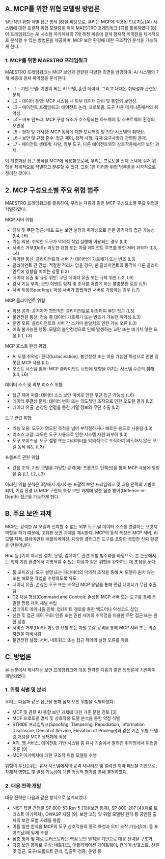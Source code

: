 
## A. MCP를 위한 위협 모델링 방법론

 일반적인 위험 식별 접근 방식 [6]을 바탕으로, 우리는 MCP에 적용된 인공지능(AI) 시스템에 대한 포괄적 위협 모델링을 위해 MAESTRO 프레임워크 [7]를 활용하였다 [8]. 이 프레임워크는 AI 시스템 아키텍처의 7개 특정 계층에 걸쳐 잠재적 취약점을 체계적으로 분석할 수 있는 방법론을 제공하며, MCP 보안 환경에 대한 구조적인 분석을 가능하게 한다.

### 1. MCP를 위한 MAESTRO 프레임워크

 MAESTRO 프레임워크는 MCP 보안과 관련된 다양한 측면을 반영하여, AI 시스템의 7개 계층에 걸쳐 취약점을 분석한다:

- L1 – 기반 모델: 기반이 되는 AI 모델, 훈련 데이터, 그리고 내재된 취약성과 관련된 문제.
- L2 – 데이터 운영: MCP 시스템 내 외부 데이터 관리 및 통합의 보안성.
- L3 – 에이전트 프레임워크: 에이전트 논리, 프로토콜, 도구 사용 메커니즘에서의 취약성.
- L4 – 배포 인프라: MCP 구성 요소가 호스팅되는 하드웨어 및 소프트웨어 환경의 보안성.
- L5 – 평가 및 가시성: MCP 동작에 대한 모니터링 및 진단 시스템의 취약성.
- L6 – 보안 및 규정 준수: 접근 제어, 정책 시행, 규제 요구사항과 관련된 문제.
- L7 – 에이전트 생태계: 사람, 외부 도구, 다른 에이전트와의 상호작용에서의 보안 과제.

 이 계층화된 접근 방식을 MCP에 적용함으로써, 우리는 프로토콜 전체 스택에 걸쳐 위협을 체계적으로 식별하고 분류할 수 있다. 그림 1은 이러한 위협 범주들을 시각적으로 정리한 것이다.

## 2. MCP 구성요소별 주요 위협 범주

MAESTRO 프레임워크를 활용하여, 우리는 다음과 같은 MCP 구성요소별 주요 위협을 식별하였다:

MCP 서버 위협

- 침해 및 무단 접근: 배포 또는 보안 설정의 취약성으로 인한 공격자의 접근 가능성 (L4, L6)
- 기능 악용: 취약한 도구가 악의적 작업 실행에 이용되는 경우 (L3)
- 서비스 거부(DoS): 과도한 요청 또는 자율 에이전트 루프를 통한 서버 과부하 (L3, L4)
- 취약한 통신: 클라이언트와 서버 간 데이터의 가로채기 또는 변조 (L3)
- 클라이언트 간 간섭: 적절한 격리가 없을 경우, 한 클라이언트의 동작이 다른 클라이언트에 영향을 미치는 상황 (L3)
- 데이터 유출 및 규정 위반: 무단 데이터 유출 또는 규제 위반 (L2, L6)
- 감사 기능 부족: 보안 이벤트 탐지 및 조사를 어렵게 하는 불충분한 로깅 (L5)
- 서버 위장(Spoofing): 악성 서버가 합법적인 서버로 가장하는 경우 (L7)

MCP 클라이언트 위협

- 위장 공격: 공격자가 합법적인 클라이언트로 위장하여 무단 접근 (L3)
- 불안전한 통신: 전송 중 데이터 가로채기 또는 변조가 가능한 취약성 (L3)
- 운영 오류: 클라이언트와 서버 간 스키마 불일치로 인한 기능 오류 (L3)
- 예측 불가능한 행동: 모델의 불안정성으로 인해 발생하는 교란 또는 예기치 않은 요청 (L1, L3)

MCP 호스트 환경 위협

- AI 모델 취약성: 환각(hallucination), 불안정성 또는 악용 가능한 특성으로 인한 잘못된 MCP 사용 (L1)
- 호스트 시스템 침해: MCP 클라이언트 보안에 영향을 미치는 시스템 수준의 침해 (L4, L6)

데이터 소스 및 외부 리소스 위협

- 접근 제어 미흡: 데이터 소스 보안 미비로 인한 무단 접근 가능성 (L6)
- 데이터 무결성 문제: 데이터 변화 또는 의도적인 조작으로 인한 오도된 결과 (L2)
- 데이터 유출: 손상된 연결을 통한 기밀 정보의 무단 추출 (L2)

도구 관련 위협

- 기능 오용: 도구가 의도된 목적을 넘어 부적절하거나 해로운 용도로 사용됨 (L3)
- 리소스 고갈: 과도한 도구 사용으로 인한 시스템 자원 과부하 (L3)
- 도구 포이즈닝: 도구 설명 또는 파라미터를 악의적으로 조작하여 의도하지 않은 모델 동작 유도 (L3)

프롬프트 관련 위협

- 간접 조작: 기반 모델을 겨냥한 공격(예: 프롬프트 인젝션)을 통해 MCP 사용에 영향을 줌 (L1, L2, L3)

이러한 위협 분석은 3장에서 제시하는 포괄적 보안 프레임워크 및 대응 전략의 기반이 되며, 기업 환경 내 MCP 구현의 특정 보안 과제에 맞춘 심층 방어(Defense-in-Depth) 접근을 가능하게 한다.


## B. 주요 보안 과제

MCP는 강력한 AI 모델과 신뢰할 수 없는 외부 도구 및 데이터 소스를 연결하는 브릿지 역할을 하기 때문에, 고유한 보안 과제를 제시한다. MCP의 동적 특성은 MCP 서버, AI 모델 자체, 클라이언트 애플리케이션, 다양한 플러그인 도구를 포함한 복잡한 신뢰 환경을 만들어낸다.

Hou 등 [2]이 제시한 설치, 운영, 업데이트 관련 위험 범주화를 바탕으로, 본 논문에서는 특히 기업 환경에서 치명적일 수 있는 다음과 같은 위협을 완화하는 데 초점을 둔다:

- 툴 포이즈닝: 도구 설명 또는 파라미터의 악의적 조작을 통해 AI 모델이 원치 않는 또는 해로운 작업을 수행하도록 유도
- 데이터 유출: 손상된 도구 또는 조작된 MCP 응답을 통해 민감 데이터가 무단 추출됨
- C2 채널 형성(Command and Control): 손상된 MCP 서버 또는 도구를 통해 은밀한 명령·제어 채널 수립
- 업데이트 메커니즘 침해: 업데이트 경로를 통한 백도어나 악성코드 삽입
- 신원 및 접근 제어 우회: 인증 또는 권한 제어의 취약점을 이용한 무단 접근 또는 권한 상승
- 서비스 거부(DoS): 과도한 요청 또는 자원 고갈 공격을 통해 MCP 서버 또는 의존 자원을 마비시킴
- 불안전한 설정: 서버, 네트워크 또는 접근 제어의 설정 오류를 악용

## C. 방법론

본 논문에서 제시하는 보안 프레임워크와 대응 전략은 다음과 같은 방법론에 기반하여 개발되었다:

### 1. 위험 식별 및 분석

우리는 다음과 같은 접근을 통해 잠재 보안 위험을 식별하였다:

- MCP 및 관련 AI 통합 보안 과제에 대한 기존 문헌 검토 [3]
- MCP 프로토콜 명세 및 상호작용 모델 분석을 통한 약점 식별
- STRIDE 프레임워크(Spoofing, Tampering, Repudiation, Information Disclosure, Denial of Service, Elevation of Privilege)와 같은 기존 위협 모델링 개념을 MCP 생태계에 적용
- API, 웹 서비스, 에이전트 기반 시스템 등 유사 기술에서 알려진 취약점에서 위협을 추론 [9]
- MCP 아키텍처에 대한 구조적 위협 모델링 수행

위험의 우선순위는 유사 시스템에서의 공격 시나리오 및 알려진 취약 패턴을 기반으로, 잠재적 영향도 및 발생 가능성에 대한 정성적 평가를 통해 결정하였다.

### 2. 대응 전략 개발

대응 전략은 다음과 같은 방식으로 설계되었다:

- NIST 특별 간행물 SP 800-53 Rev 5 [10](보안 통제), SP 800-207 [4](제로 트러스트 아키텍처), OWASP 지침 [9], 보안 코딩 및 위협 모델링 원칙 등 공인된 출처의 보안 모범 사례를 통합
- 이들 일반 원칙을 MCP의 도구 상호작용의 동적 특성과 의미 조작 가능성(예: 툴 포이즈닝)에 맞게 조정
- 심층 방어 및 제로 트러스트라는 핵심 보안 원칙을 기반으로 대응 전략을 구조화
- 다층 보안 통제로 구성: 네트워크, 애플리케이션 게이트웨이, 컨테이너/호스트, 신원 및 접근, 도구/프롬프트 관리, 입출력 검증, 운영 등
